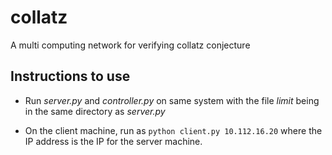 # collatz
A multi computing network for verifying collatz conjecture

## Instructions to use

- Run *server.py* and *controller.py* on same system with the file *limit* being in the same directory as *server.py*

- On the client machine, run as `python client.py 10.112.16.20` where the IP address is the IP for the server machine.
